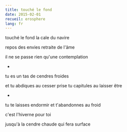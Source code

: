 ```yaml
---
title: touché le fond
date: 2015-02-01
recueil: erosphere
lang: fr
---
```


touché le fond
la cale du navire

repos des envies
retraite de l'âme

il ne se passe rien qu'une contemplation

*

tu es un tas de cendres froides

et tu abdiques au cesser prise
tu capitules au laisser être

*

tu te laisses endormir
et t'abandonnes au froid

c'est l'hiverne pour toi

jusqu'à la cendre chaude qui fera surface
